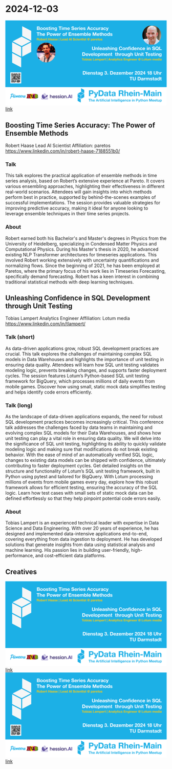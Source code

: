 # 2024-12-03

![event](eventbanner-pydata-rhein-main-241203-QR-pics.png) [link](eventbanner-pydata-rhein-main-241203-QR-pics.png)


## Boosting Time Series Accuracy: The Power of Ensemble Methods
Robert Haase
Lead AI Scientist
Affiliation: paretos
https://www.linkedin.com/in/robert-haase-7188551b0/ 

### Talk
This talk explores the practical application of ensemble methods in time series analysis, based on Robert’s extensive experience at Pareto. It covers various ensembling approaches, highlighting their effectiveness in different real-world scenarios. Attendees will gain insights into which methods perform best in practice, supported by behind-the-scenes examples of successful implementations. The session provides valuable strategies for improving predictive accuracy, making it ideal for anyone looking to leverage ensemble techniques in their time series projects.

### About
Robert earned both his Bachelor's and Master's degrees in Physics from the University of Heidelberg, specializing in Condensed Matter Physics and Computational Physics. During his Master's thesis in 2020, he advanced existing NLP Transformer architectures for timeseries applications. This involved Robert working extensively with uncertainty quantifications and normalizing flows. Since the beginning of 2021, he has been employed at Paretos, where the primary focus of his work lies in Timeseries Forecasting, specifically demand forecasting. Robert has a keen interest in combining traditional statistical methods with deep learning techniques.

## Unleashing Confidence in SQL Development through Unit Testing
Tobias Lampert
Analytics Engineer
Affiliation: Lotum media
https://www.linkedin.com/in/tlampert/ 

### Talk (short)
As data-driven applications grow, robust SQL development practices are crucial. This talk explores the challenges of maintaining complex SQL models in Data Warehouses and highlights the importance of unit testing in ensuring data quality. Attendees will learn how SQL unit testing validates modeling logic, prevents breaking changes, and supports faster deployment cycles. The session features Lotum’s Python-based SQL unit testing framework for BigQuery, which processes millions of daily events from mobile games. Discover how using small, static mock data simplifies testing and helps identify code errors efficiently.

### Talk (long)
As the landscape of data-driven applications expands, the need for robust SQL development practices becomes increasingly critical. This conference talk addresses the challenges faced by data teams in maintaining and evolving complex SQL models for their Data Warehouses, and shows how unit testing can play a vital role in ensuring data quality.
We will delve into the significance of SQL unit testing, highlighting its ability to quickly validate modeling logic and making sure that modifications do not break existing behavior. With the ease of mind of an automatically verified SQL logic, changes to existing data models can be shipped with confidence, ultimately contributing to faster deployment cycles.
Get detailed insights on the structure and functionality of Lotum’s SQL unit testing framework, built in Python using pytest and tailored for BigQuery. With Lotum processing millions of events from mobile games every day, explore how this robust framework allows for efficient testing, ensuring the accuracy of the SQL logic. Learn how test cases with small sets of static mock data can be defined effortlessly so that they help pinpoint potential code errors easily.

### About
Tobias Lampert is an experienced technical leader with expertise in Data Science and Data Engineering. With over 20 years of experience, he has designed and implemented data-intensive applications end-to-end, covering everything from data ingestion to deployment. He has developed solutions that generate insights from data using statistical analysis and machine learning. His passion lies in building user-friendly, high-performance, and cost-efficient data platforms.


## Creatives

![event](eventbanner-pydata-rhein-main-241203.png) [link](eventbanner-pydata-rhein-main-241203.png)
![event](eventbanner-pydata-rhein-main-241203-QR.png)  [link](eventbanner-pydata-rhein-main-241203-QR.png)

